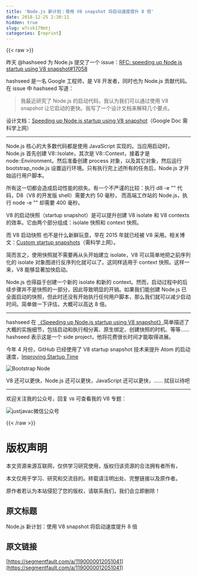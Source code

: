 ```yaml
---
title: 'Node.js 新计划：使用 V8 snapshot 将启动速度提升 8 倍' 
date: 2018-12-25 2:30:11
hidden: true
slug: w7csk179mtj
categories: [reprint]
---
```


{{< raw >}}

                    
<p>昨天 @hashseed 为 Node.js 提交了一个 issue：<a href="https://github.com/nodejs/node/issues/17058" rel="nofollow noreferrer" target="_blank">RFC: speeding up Node.js startup using V8 snapshot#17058</a></p>
<p>hashseed 是一名 Google 工程师，是 V8 开发者，同时也为 Node.js 贡献代码。在 issue 中 hashseed 写道：</p>
<blockquote><p>我最近研究了 Node.js 的启动代码，我认为我们可以通过使用 V8 snapshot 让它启动的更快。我写了一个设计文档来解释几个要点。</p></blockquote>
<p>设计文档：<a href="https://docs.google.com/document/d/1YEIBdH7ocJfm6PWISKw03szNAgnstA2B3e8PZr_-Gp4/edit#heading=h.1v0pvnoifuah" rel="nofollow noreferrer" target="_blank">Speeding up Node.js startup using V8 snapshot</a>（Google Doc 需科学上网）</p>
<hr>
<p>Node.js 核心的大多数代码都是使用 JavaScript 实现的。当应用启动时，Node.js 首先创建 V8::Isolate，其次是 V8::Context，接着才是 node::Environment。然后准备创建 process 对象，以及其它对象，然后运行 bootstrap_node.js 设置运行环境。只有执行完上述所有的任务后，Node.js 才开始运行用户脚本。</p>
<p>所有这一切都会造成启动性能的损失。有一个不严谨的比较：执行 d8 -e "" 代码，D8（V8 的开发版 shell）需要大约 50 毫秒， 而高端工作站的 Node.js，执行 node -e "" 却需要 400 毫秒。</p>
<p>V8 的启动快照（startup snapshot）是可以提升创建 V8 isolate 和 V8 contexts 的效率。它由两个部分组成：isolate 快照和 context 快照。</p>
<p>而 V8 启动快照 也不是什么新鲜玩意，早在 2015 年就已经被 V8 采用。相关博文：<a href="https://v8project.blogspot.de/2015/09/custom-startup-snapshots.html" rel="nofollow noreferrer" target="_blank">Custom startup snapshots</a>（需科学上网）。</p>
<p>简而言之，使用快照就不需要再从头开始建立 isolate，V8 可以简单地把之前序列化的 isolate 对象图进行反序列化就可以了。这同样适用于 context 快照。这样一来，V8 能够显著加快启动。</p>
<p>Node.js 也得益于创建一个新的 isolate 和新的 context。然而，启动过程中的后续步骤并不是快照的一部分，因此导致明显的开销。如果我们能创建 Node.js 已全面启动的快照，但此时还没有开始执行任何用户脚本，那么我们就可以减少启动时间。简单做一下评估，大概可以高达 8 倍。</p>
<hr>
<p>hashseed 在 <a href="https://docs.google.com/document/d/1YEIBdH7ocJfm6PWISKw03szNAgnstA2B3e8PZr_-Gp4/edit" rel="nofollow noreferrer" target="_blank">《Speeding up Node.js startup using V8 snapshot》</a>简单描述了大概的实施细节，包括启动和执行相分离、原生绑定、创建快照的时机、等等…… hashseed 表示这是一个 side project，他将花费很长时间才能取得进展。</p>
<p>今年 4 月份，GitHub 已经使用了 V8 startup snapshot 技术来提升 Atom 的启动速度，<a href="http://blog.atom.io/2017/04/18/improving-startup-time.html" rel="nofollow noreferrer" target="_blank">Improving Startup Time</a></p>
<p><span class="img-wrap"><img data-src="/img/bVYIZS?w=720&amp;h=492" src="https://static.alili.tech/img/bVYIZS?w=720&amp;h=492" alt="Bootstrap Node" title="Bootstrap Node" style="cursor: pointer;"></span></p>
<p>V8 还可以更快，Node.js 还可以更快，JavaScript 还可以更快，…… 拭目以待吧</p>
<hr>
<p>欢迎关注我的公众号，回复 <code>V8</code> 可查看我的 V8 专题：</p>
<p><span class="img-wrap"><img data-src="/img/remote/1460000004841853" src="https://static.alili.tech/img/remote/1460000004841853" alt="justjavac微信公众号" title="justjavac微信公众号" style="cursor: pointer;"></span></p>

                
{{< /raw >}}

# 版权声明
本文资源来源互联网，仅供学习研究使用，版权归该资源的合法拥有者所有，

本文仅用于学习、研究和交流目的。转载请注明出处、完整链接以及原作者。

原作者若认为本站侵犯了您的版权，请联系我们，我们会立即删除！

## 原文标题
Node.js 新计划：使用 V8 snapshot 将启动速度提升 8 倍

## 原文链接
[https://segmentfault.com/a/1190000012051041](https://segmentfault.com/a/1190000012051041)

